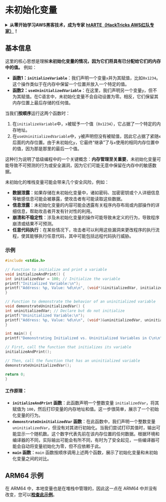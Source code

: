 # 未初始化变量

<details>

<summary><strong>从零开始学习AWS黑客技术，成为专家</strong> <a href="https://training.hacktricks.xyz/courses/arte"><strong>htARTE（HackTricks AWS红队专家）</strong></a><strong>！</strong></summary>

支持HackTricks的其他方式：

* 如果您想看到您的**公司在HackTricks中做广告**或**下载PDF格式的HackTricks**，请查看[**订阅计划**](https://github.com/sponsors/carlospolop)!
* 获取[**官方PEASS & HackTricks周边产品**](https://peass.creator-spring.com)
* 探索[**PEASS家族**](https://opensea.io/collection/the-peass-family)，我们的独家[**NFTs**](https://opensea.io/collection/the-peass-family)收藏品
* **加入** 💬 [**Discord群**](https://discord.gg/hRep4RUj7f) 或 [**电报群**](https://t.me/peass) 或在**Twitter**上关注我们 🐦 [**@hacktricks\_live**](https://twitter.com/hacktricks\_live)**。**
* 通过向[**HackTricks**](https://github.com/carlospolop/hacktricks)和[**HackTricks Cloud**](https://github.com/carlospolop/hacktricks-cloud) github仓库提交PR来分享您的黑客技巧。

</details>

## 基本信息

这里的核心思想是理解**未初始化变量的情况，因为它们将具有已分配给它们的内存中的值。** 例如：

* **函数1：`initializeVariable`**：我们声明一个变量`x`并为其赋值，比如`0x1234`。这个操作类似于在内存中保留一个位置并放入一个特定的值。
* **函数2：`useUninitializedVariable`**：在这里，我们声明另一个变量`y`，但不为其赋值。在C语言中，未初始化变量不会自动设置为零。相反，它们保留其内存位置上最后存储的任何值。

当我们**按顺序**运行这两个函数时：

1. 在`initializeVariable`中，`x`被赋予一个值（`0x1234`），它占据了一个特定的内存地址。
2. 在`useUninitializedVariable`中，`y`被声明但没有被赋值，因此它占据了紧随`x`后面的内存位置。由于未初始化`y`，它最终“继承”了与`x`使用的相同内存位置中的值，因为那是那里的最后一个值。

这种行为说明了低级编程中的一个关键概念：**内存管理至关重要**，未初始化变量可能导致不可预测的行为或安全漏洞，因为它们可能无意中保留在内存中的敏感数据。

未初始化的堆栈变量可能会带来几个安全风险，例如：

* **数据泄露**：如果存储在未初始化变量中，诸如密码、加密密钥或个人详细信息等敏感信息可能会被暴露，使攻击者有可能读取这些数据。
* **信息泄露**：未初始化变量的内容可能会透露有关程序内存布局或内部操作的详细信息，帮助攻击者开发有针对性的利用。
* **崩溃和不稳定性**：涉及未初始化变量的操作可能导致未定义的行为，导致程序崩溃或结果不可预测。
* **任意代码执行**：在某些情况下，攻击者可以利用这些漏洞来更改程序的执行流程，使其能够执行任意代码，其中可能包括远程代码执行威胁。

### 示例
```c
#include <stdio.h>

// Function to initialize and print a variable
void initializeAndPrint() {
int initializedVar = 100; // Initialize the variable
printf("Initialized Variable:\n");
printf("Address: %p, Value: %d\n\n", (void*)&initializedVar, initializedVar);
}

// Function to demonstrate the behavior of an uninitialized variable
void demonstrateUninitializedVar() {
int uninitializedVar; // Declare but do not initialize
printf("Uninitialized Variable:\n");
printf("Address: %p, Value: %d\n\n", (void*)&uninitializedVar, uninitializedVar);
}

int main() {
printf("Demonstrating Initialized vs. Uninitialized Variables in C\n\n");

// First, call the function that initializes its variable
initializeAndPrint();

// Then, call the function that has an uninitialized variable
demonstrateUninitializedVar();

return 0;
}
```
#### 工作原理：

- **`initializeAndPrint` 函数**：此函数声明一个整数变量 `initializedVar`，将其赋值为 `100`，然后打印变量的内存地址和值。这一步很简单，展示了一个初始化变量的行为。
- **`demonstrateUninitializedVar` 函数**：在此函数中，我们声明一个整数变量 `uninitializedVar`，但没有对其进行初始化。当我们尝试打印其值时，输出可能显示一个随机数。这个数字代表先前在该内存位置的任何数据。根据环境和编译器的不同，实际输出可能会有所不同，有时为了安全起见，一些编译器可能会自动将变量初始化为零，但不应依赖于此。
- **`main` 函数**：`main` 函数按顺序调用上述两个函数，展示了初始化变量和未初始化变量之间的对比。

## ARM64 示例

在 ARM64 中，本地变量也是在堆栈中管理的，因此这一点在 ARM64 中并没有改变，您可以[**检查此示例**](https://8ksec.io/arm64-reversing-and-exploitation-part-6-exploiting-an-uninitialized-stack-variable-vulnerability/)。
